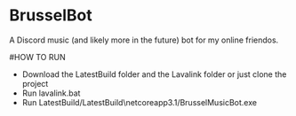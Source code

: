 # BrusselBot
A Discord music (and likely more in the future) bot for my online friendos.

#HOW TO RUN
- Download the LatestBuild folder and the Lavalink folder or just clone the project
- Run lavalink.bat
- Run LatestBuild/LatestBuild\netcoreapp3.1/BrusselMusicBot.exe

